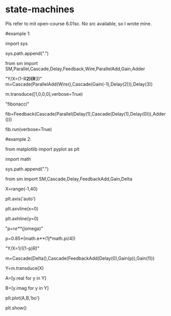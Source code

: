 # state-machines
Pls refer to mit open-course 6.01sc. No src available, so I wrote mine.


#example 1:

import sys

sys.path.append(".")

from sm import SM,Parallel,Cascade,Delay,Feedback,Wire,ParallelAdd,Gain,Adder

"Y/X=(1-R**2)(R**3)"
m=Cascade(ParallelAdd(Wire(),Cascade(Gain(-1),Delay(2))),Delay(3)) 

m.transduce([1,0,0,0],verbose=True)

"fibonacci"

fib=Feedback(Cascade(Parallel(Delay(1),Cascade(Delay(1),Delay(0))),Adder()))

fib.run(verbose=True)


#example 2:

from matplotlib import pyplot as plt

import math

sys.path.append(".")

from sm import SM,Cascade,Delay,FeedbackAdd,Gain,Delta

X=range(-1,40)

plt.axis('auto')

plt.axvline(x=0)

plt.axhline(y=0)

"p=r*e**(j*omega)"

p=0.85*(math.e**(1j*math.pi/4))  

"Y/X=1/((1-p)R)"

m=Cascade(Delta(),Cascade(FeedbackAdd(Delay(0),Gain(p)),Gain(1)))

Y=m.transduce(X)

A=[y.real for y in Y]

B=[y.imag for y in Y]

plt.plot(A,B,'bo')

plt.show()


